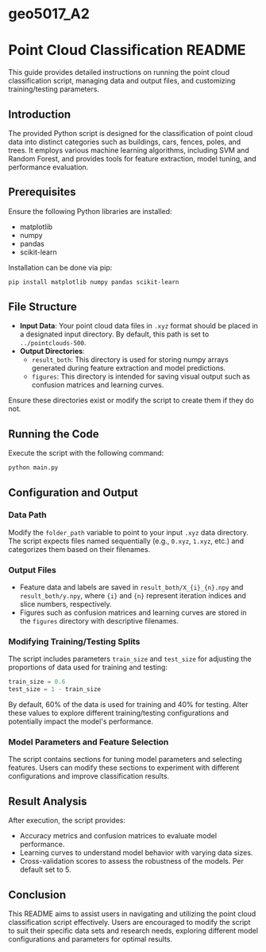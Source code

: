 # geo5017_A2

# Point Cloud Classification README

This guide provides detailed instructions on running the point cloud classification script, managing data and output files, and customizing training/testing parameters.

## Introduction

The provided Python script is designed for the classification of point cloud data into distinct categories such as buildings, cars, fences, poles, and trees. It employs various machine learning algorithms, including SVM and Random Forest, and provides tools for feature extraction, model tuning, and performance evaluation.

## Prerequisites

Ensure the following Python libraries are installed:

- matplotlib
- numpy
- pandas
- scikit-learn

Installation can be done via pip:

```bash
pip install matplotlib numpy pandas scikit-learn
```

## File Structure

- **Input Data**: Your point cloud data files in `.xyz` format should be placed in a designated input directory. By default, this path is set to `../pointclouds-500`.
- **Output Directories**:
  - `result_both`: This directory is used for storing numpy arrays generated during feature extraction and model predictions.
  - `figures`: This directory is intended for saving visual output such as confusion matrices and learning curves.
  
Ensure these directories exist or modify the script to create them if they do not.

## Running the Code

Execute the script with the following command:

```bash
python main.py
```

## Configuration and Output

### Data Path

Modify the `folder_path` variable to point to your input `.xyz` data directory. The script expects files named sequentially (e.g., `0.xyz`, `1.xyz`, etc.) and categorizes them based on their filenames.

### Output Files

- Feature data and labels are saved in `result_both/X_{i}_{n}.npy` and `result_both/y.npy`, where `{i}` and `{n}` represent iteration indices and slice numbers, respectively.
- Figures such as confusion matrices and learning curves are stored in the `figures` directory with descriptive filenames.

### Modifying Training/Testing Splits

The script includes parameters `train_size` and `test_size` for adjusting the proportions of data used for training and testing:

```python
train_size = 0.6
test_size = 1 - train_size
```

By default, 60% of the data is used for training and 40% for testing. Alter these values to explore different training/testing configurations and potentially impact the model's performance.

### Model Parameters and Feature Selection

The script contains sections for tuning model parameters and selecting features. Users can modify these sections to experiment with different configurations and improve classification results.

## Result Analysis

After execution, the script provides:

- Accuracy metrics and confusion matrices to evaluate model performance.
- Learning curves to understand model behavior with varying data sizes.
- Cross-validation scores to assess the robustness of the models. Per default set to 5.

## Conclusion

This README aims to assist users in navigating and utilizing the point cloud classification script effectively. Users are encouraged to modify the script to suit their specific data sets and research needs, exploring different model configurations and parameters for optimal results.
```
